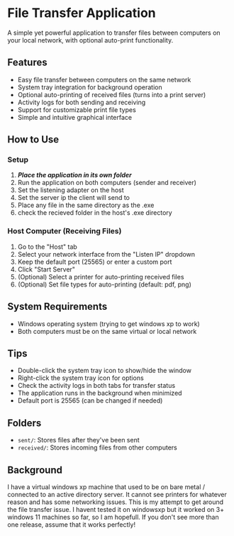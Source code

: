 # File Transfer Application

A simple yet powerful application to transfer files between computers on your local network, with optional auto-print functionality.

## Features

- Easy file transfer between computers on the same network
- System tray integration for background operation
- Optional auto-printing of received files (turns into a print server)
- Activity logs for both sending and receiving
- Support for customizable print file types
- Simple and intuitive graphical interface

## How to Use

### Setup
1. ***Place the application in its own folder***
2. Run the application on both computers (sender and receiver)
4. Set the listening adapter on the host
5. Set the server ip the client will send to
6. Place any file in the same directory as the .exe
7. check the recieved folder in the host's .exe directory

### Host Computer (Receiving Files)
1. Go to the "Host" tab
2. Select your network interface from the "Listen IP" dropdown
3. Keep the default port (25565) or enter a custom port
4. Click "Start Server"
5. (Optional) Select a printer for auto-printing received files
6. (Optional) Set file types for auto-printing (default: pdf, png)

## System Requirements
- Windows operating system (trying to get windows xp to work)
- Both computers must be on the same virtual or local network

## Tips
- Double-click the system tray icon to show/hide the window
- Right-click the system tray icon for options
- Check the activity logs in both tabs for transfer status
- The application runs in the background when minimized
- Default port is 25565 (can be changed if needed)

## Folders
- `sent/`: Stores files after they've been sent
- `received/`: Stores incoming files from other computers

## Background
I have a virtual windows xp machine that used to be on bare metal / connected to an active directory server.
It cannot see printers for whatever reason and has some networking issues. This is my attempt to get around the file transfer issue.
I havent tested it on windowsxp but it worked on 3+ windows 11 machines so far, so I am hopefull.
If you don't see more than one release, assume that it works perfectly!
